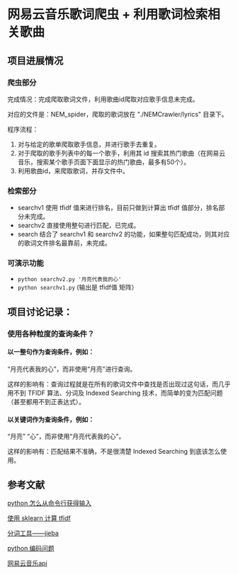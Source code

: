 ﻿# 网易云音乐歌词爬虫 + 利用歌词检索相关歌曲

## 项目进展情况

### 爬虫部分

完成情况：完成爬取歌词文件，利用歌曲id爬取对应歌手信息未完成。

对应的文件是：NEM_spider，爬取的歌词放在 "./NEMCrawler/lyrics" 目录下。

程序流程：

1. 对与给定的歌单爬取歌手信息，并进行歌手去重复。
2. 对于爬取的歌手列表中的每一个歌手，利用其 id 搜索其热门歌曲（在网易云音乐，搜索某个歌手页面下面显示的热门歌曲，最多有50个）。
3. 利用歌曲id，来爬取歌词，并存文件中。

### 检索部分

* searchv1 使用 tfidf 值来进行排名，目前只做到计算出 tfidf 值部分，排名部分未完成。
* searchv2 直接使用整句进行匹配，已完成。
* search 结合了 searchv1 和 searchv2 的功能，如果整句匹配成功，则其对应的歌词文件排名最靠前，未完成。

### 可演示功能

* `python searchv2.py '月亮代表我的心'`
* `python searchv1.py` (输出是 tfidf值 矩阵）

## 项目讨论记录：

### 使用各种粒度的查询条件？

#### 以一整句作为查询条件，例如：

“月亮代表我的心”，而非使用“月亮”进行查询。

这样的影响有：查询过程就是在所有的歌词文件中查找是否出现过这句话，而几乎用不到 TFIDF 算法、分词及 Indexed Searching 技术，而简单的变为匹配问题（甚至都用不到正表达式）。

#### 以关键词作为查询条件，例如：

“月亮” “心”，而非使用“月亮代表我的心"。

这样的影响有：匹配结果不准确，不是很清楚 Indexed Searching 到底该怎么使用。

## 参考文献

[python 怎么从命令行获得输入](https://blog.csdn.net/grozy_sun/article/details/37991793)

[使用 sklearn 计算 tfidf](http://scikit-learn.org/stable/modules/feature_extraction.html)

[分词工具——jieba](https://github.com/fxsjy/jieba)

[python 编码问题](https://segmentfault.com/q/1010000006912134/a-1020000006912397)

[网易云音乐api](https://github.com/darknessomi/musicbox/blob/master/NEMbox/api.py)
